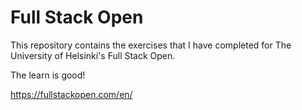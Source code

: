 # Full Stack Open

This repository contains the exercises that I have completed for The University of Helsinki's Full Stack Open.

The learn is good!

https://fullstackopen.com/en/
